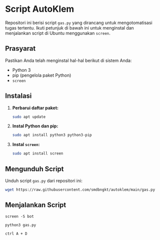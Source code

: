 # Script AutoKlem

Repositori ini berisi script `gas.py` yang dirancang untuk mengotomatisasi tugas tertentu. Ikuti petunjuk di bawah ini untuk menginstal dan menjalankan script di Ubuntu menggunakan `screen`.

## Prasyarat

Pastikan Anda telah menginstal hal-hal berikut di sistem Anda:

- Python 3
- pip (pengelola paket Python)
- `screen`

## Instalasi

1. **Perbarui daftar paket:**

    ```sh
    sudo apt update
    ```

2. **Instal Python dan pip:**

    ```sh
    sudo apt install python3 python3-pip
    ```

3. **Instal `screen`:**

    ```sh
    sudo apt install screen
    ```

## Mengunduh Script

Unduh script `gas.py` dari repositori ini:

```sh
wget https://raw.githubusercontent.com/smdbngkt/autoklem/main/gas.py

```

## Menjalankan Script

```
screen -S bot
```

```
python3 gas.py
```

```
ctrl A + D
```
